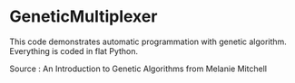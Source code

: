 # GeneticMultiplexer

This code demonstrates automatic programmation with genetic algorithm.
Everything is coded in flat Python.

Source : An Introduction to Genetic Algorithms from Melanie Mitchell
